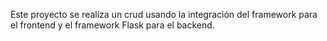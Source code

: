 Este proyecto se realiza un crud usando la integración del framework para el frontend y el framework Flask para el backend. 